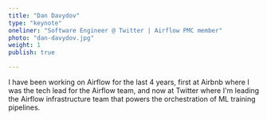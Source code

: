 ```yaml
---
title: "Dan Davydov"
type: "keynote"
oneliner: "Software Engineer @ Twitter | Airflow PMC member"
photo: "dan-davydov.jpg"
weight: 1
publish: true

---
```


I have been working on Airflow for the last 4 years, first at Airbnb where I was the tech lead for the Airflow team, and now at Twitter where I'm leading the Airflow infrastructure team that powers the orchestration of ML training pipelines.
